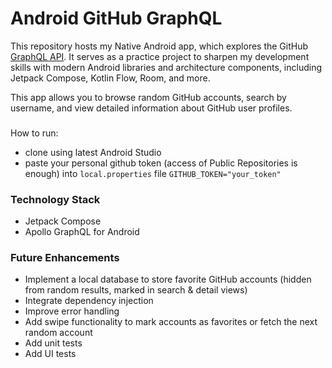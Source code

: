 # Android GitHub GraphQL

This repository hosts my Native Android app, which explores the GitHub [GraphQL API](https://docs.github.com/en/graphql). It serves as a practice project to sharpen my development skills with modern Android libraries and architecture components, including Jetpack Compose, Kotlin Flow, Room, and more.

This app allows you to browse random GitHub accounts, search by username, and view detailed information about GitHub user profiles.

###
How to run: 
- clone using latest Android Studio
- paste your personal github token (access of Public Repositories is enough) into `local.properties` file
  `GITHUB_TOKEN="your_token"`

### Technology Stack
- Jetpack Compose
- Apollo GraphQL for Android

### Future Enhancements
- Implement a local database to store favorite GitHub accounts (hidden from random results, marked in search & detail views)
- Integrate dependency injection
- Improve error handling
- Add swipe functionality to mark accounts as favorites or fetch the next random account
- Add unit tests
- Add UI tests  
